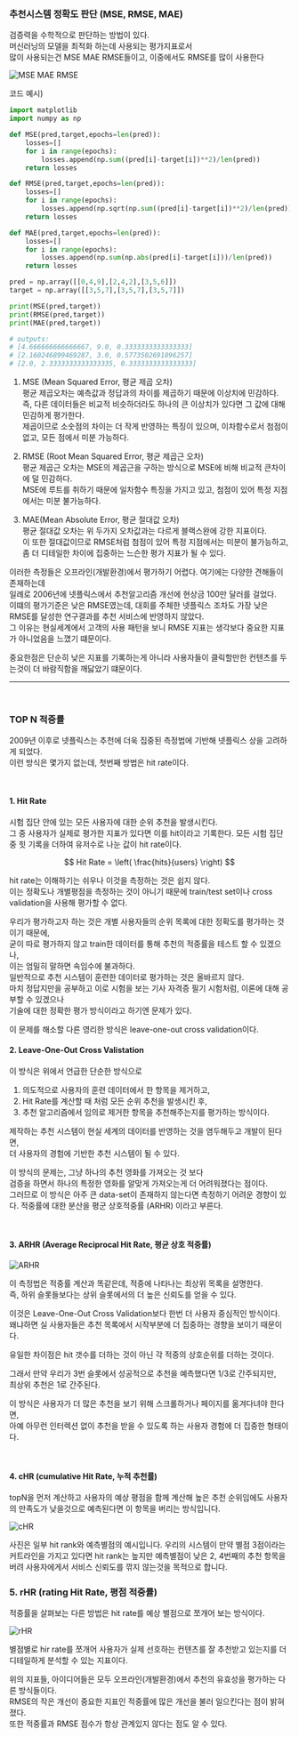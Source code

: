 ### 추천시스템 정확도 판단 (MSE, RMSE, MAE)

검증력을 수학적으로 판단하는 방법이 있다.  
머신러닝의 모델을 최적화 하는데 사용되는 평가지표로서  
많이 사용되는건 MSE MAE RMSE들이고, 이중에서도 RMSE를 많이 사용한다

![MSE MAE RMSE](https://eumericano.s3.ap-northeast-2.amazonaws.com/dev/MSE%2C+MAE%2C+RMSE.png "MSE MAE RMSE")

코드 예시)

```python
import matplotlib
import numpy as np

def MSE(pred,target,epochs=len(pred)):
    losses=[]
    for i in range(epochs):
        losses.append(np.sum((pred[i]-target[i])**2)/len(pred))
    return losses

def RMSE(pred,target,epochs=len(pred)):
    losses=[]
    for i in range(epochs):
        losses.append(np.sqrt(np.sum((pred[i]-target[i])**2)/len(pred)))
    return losses

def MAE(pred,target,epochs=len(pred)):
    losses=[]
    for i in range(epochs):
        losses.append(np.sum(np.abs(pred[i]-target[i]))/len(pred))
    return losses

pred = np.array([[0,4,9],[2,4,2],[3,5,6]])
target = np.array([[3,5,7],[3,5,7],[3,5,7]])

print(MSE(pred,target))
print(RMSE(pred,target))
print(MAE(pred,target))

# outputs:
# [4.666666666666667, 9.0, 0.3333333333333333]
# [2.160246899469287, 3.0, 0.5773502691896257]
# [2.0, 2.3333333333333335, 0.3333333333333333]
```

1. MSE (Mean Squared Error, 평균 제곱 오차)  
   평균 제곱오차는 예측값과 정답과의 차이를 제곱하기 때문에 이상치에 민감하다.
   즉, 다른 데이터들은 비교적 비슷하더라도 하나의 큰 이상치가 있다면 그 값에 대해 민감하게 평가한다.  
   제곱이므로 소숫점의 차이는 더 작게 반영하는 특징이 있으며, 이차함수로서 첨점이 없고, 모든 점에서 미분 가능하다.

2. RMSE (Root Mean Squared Error, 평균 제곱근 오차)  
   평균 제곱근 오차는 MSE의 제곱근을 구하는 방식으로 MSE에 비해 비교적 큰차이에 덜 민감하다.  
   MSE에 루트를 취하기 때문에 일차함수 특징을 가지고 있고, 첨점이 있어 특정 지점에서는 미분 불가능하다.

3. MAE(Mean Absolute Error, 평균 절대값 오차)  
   평균 절대값 오차는 위 두가지 오차값과는 다르게 블랙스완에 강한 지표이다.  
   이 또한 절대값이므로 RMSE처럼 첨점이 있어 특정 지점에서는 미분이 불가능하고,  
   좀 더 디테일한 차이에 집중하는 느슨한 평가 지표가 될 수 있다.

이러한 측정들은 오프라인(개발환경)에서 평가하기 어렵다. 여기에는 다양한 견해들이 존재하는데  
일례로 2006년에 넷플릭스에서 추천알고리즘 개선에 현상금 100만 달러를 걸었다.  
이떄의 평가기준은 낮은 RMSE였는데, 대회를 주체한 넷플릭스 조차도 가장 낮은 RMSE를 달성한 연구결과를 추천 서비스에 반영하지 않았다.  
그 이유는 현실세계에서 고객의 사용 패턴을 보니 RMSE 지표는 생각보다 중요한 지표가 아니었음을 느꼈기 떄문이다.

중요한점은 단순히 낮은 지표를 기록하는게 아니라 사용자들이 클릭할만한 컨텐츠를 두는것이 더 바람직함을 깨닳았기 떄문이다.

---

<br />

### TOP N 적중률

2009년 이후로 넷플릭스는 추천에 더욱 집중된 측정법에 기반해 넷플릭스 상을 고려하게 되었다.  
이런 방식은 몇가지 없는데, 첫번째 방법은 hit rate이다.

<br />

#### 1. Hit Rate

시험 집단 안에 있는 모든 사용자에 대한 순위 추천을 발생시킨다.  
그 중 사용자가 실제로 평가한 지표가 있다면 이를 hit이라고 기록한다.
모든 시험 집단 중 힛 기록을 더하여 유저수로 나눈 값이 hit rate이다.

$$
    Hit Rate =  \left( \frac{hits}{users} \right)
$$

hit rate는 이해하기는 쉬우나 이것을 측정하는 것은 쉽지 않다.  
이는 정확도나 개별평점을 측정하는 것이 아니기 때문에 train/test set이나 cross validation을 사용해 평가할 수 없다.

우리가 평가하고자 하는 것은 개별 사용자들의 순위 목록에 대한 정확도를 평가하는 것 이기 때문에,  
굳이 따로 평가하지 않고 train한 데이터를 통해 추천의 적중률을 테스트 할 수 있겠으나,  
이는 엄밀히 말하면 속임수에 불과하다.  
일반적으로 추천 시스템이 훈련한 데이터로 평가하는 것은 올바르지 않다.  
마치 정답지만을 공부하고 이로 시험을 보는 기사 자격증 필기 시험처럼, 이론에 대해 공부할 수 있겠으나  
기술에 대한 정확한 평가 방식이라고 하기엔 문제가 있다.

이 문제를 해소할 다른 영리한 방식은 leave-one-out cross validation이다.

#### 2. Leave-One-Out Cross Valistation

이 방식은 위에서 언급한 단순한 방식으로

1. 의도적으로 사용자의 훈련 데이터에서 한 항목을 제거하고,
2. Hit Rate를 계산할 때 처럼 모든 순위 추천을 발생시킨 후,
3. 추천 알고리즘에서 임의로 제거한 항목을 추천해주는지를 평가하는 방식이다.

제작하는 추천 시스템이 현실 세계의 데이터를 반영하는 것을 염두해두고 개발이 된다면,  
더 사용자의 경험에 기반한 추천 시스템이 될 수 있다.

이 방식의 문제는, 그냥 하나의 추천 영화를 가져오는 것 보다  
검증을 하면서 하나의 특정한 영화를 알맞게 가져오는게 더 어려워졌다는 점이다.  
그러므로 이 방식은 아주 큰 data-set이 존재하지 않는다면 측정하기 어려운 경향이 있다.
적중률에 대한 분산을 평군 상호적중률 (ARHR) 이라고 부른다.

<br />

#### 3. ARHR (Average Reciprocal Hit Rate, 평균 상호 적중률)

![ARHR](https://eumericano.s3.ap-northeast-2.amazonaws.com/dev/arhr.png "ARHR")

이 측정법은 적중률 계산과 똑같은데, 적중에 나타나는 최상위 목록을 설명한다.  
즉, 하위 슬롯들보다는 상위 슬롯에서의 더 높은 신뢰도를 얻을 수 있다.

이것은 Leave-One-Out Cross Validation보다 한번 더 사용자 중심적인 방식이다.  
왜냐하면 실 사용자들은 추천 목록에서 시작부분에 더 집중하는 경향을 보이기 때문이다.

유일한 차이점은 hit 갯수를 더하는 것이 아닌 각 적중의 상호순위를 더하는 것이다.

그래서 만약 우리가 3번 슬롯에서 성공적으로 추천을 예측했다면 1/3로 간주되지만,  
최상위 추천은 1로 간주된다.

이 방식은 사용자가 더 많은 추천을 보기 위해 스크롤하거나 페이지를 옮겨다녀야 한다면,  
아예 아무런 인터렉션 없이 추천을 받을 수 있도록 하는 사용자 경험에 더 집중한 형태이다.

<br />

#### 4. cHR (cumulative Hit Rate, 누적 추천률)

topN을 먼저 계산하고 사용자의 예상 평점을 함께 계산해 높은 추천 순위임에도 사용자의 만족도가 낮을것으로 예측된다면 이 항목을 버리는 방식입니다.

![cHR](https://eumericano.s3.ap-northeast-2.amazonaws.com/dev/chr.png "cHR")

사진은 일부 hit rank와 예측별점의 예시입니다. 우리의 시스템이 만약 별점 3점이라는 커트라인을 가지고 있다면 hit rank는 높지만 예측별점이 낮은 2, 4번째의 추천 항목을 버려 사용자에게서 서비스 신뢰도를 깎지 않는것을 목적으로 합니다.

### 5. rHR (rating Hit Rate, 평점 적중률)

적중률을 살펴보는 다른 방법은 hit rate를 예상 별점으로 쪼개어 보는 방식이다.

![rHR](https://eumericano.s3.ap-northeast-2.amazonaws.com/dev/rHR.png "rHR")

별점별로 hir rate를 쪼개어 사용자가 실제 선호하는 컨텐츠를 잘 추천받고 있는지를 더 디테일하게 분석할 수 있는 지표이다.

위의 지표들, 아이디어들은 모두 오프라인(개발환경)에서 추천의 유효성을 평가하는 다른 방식들이다.  
RMSE의 작은 개선이 중요한 지표인 적중률에 많은 개선을 불러 일으킨다는 점이 밝혀졌다.  
또한 적중률과 RMSE 점수가 항상 관계있지 않다는 점도 알 수 있다.
